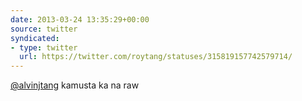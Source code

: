 ```yaml
---
date: 2013-03-24 13:35:29+00:00
source: twitter
syndicated:
- type: twitter
  url: https://twitter.com/roytang/statuses/315819157742579714/
---
```


[@alvinjtang](https://twitter.com/alvinjtang/) kamusta ka na raw